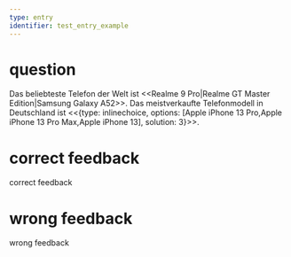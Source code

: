```yaml
---
type: entry
identifier: test_entry_example
---
```

# question
Das beliebteste Telefon der Welt ist <<Realme 9 Pro|Realme GT Master Edition|Samsung Galaxy A52>>. Das meistverkaufte Telefonmodell in Deutschland ist <<{type: inlinechoice, options: [Apple iPhone 13 Pro,Apple iPhone 13 Pro Max,Apple iPhone 13], solution: 3}>>.
# correct feedback
correct feedback
# wrong feedback
wrong feedback
